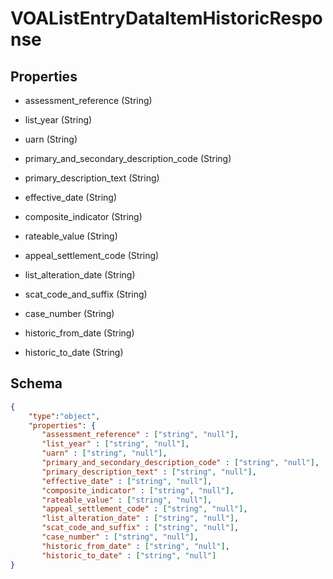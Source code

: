 # VOAListEntryDataItemHistoricResponse
## Properties
- assessment_reference (String)

   
- list_year (String)

   
- uarn (String)

   
- primary_and_secondary_description_code (String)

   
- primary_description_text (String)

   
- effective_date (String)

   
- composite_indicator (String)

   
- rateable_value (String)

   
- appeal_settlement_code (String)

   
- list_alteration_date (String)

   
- scat_code_and_suffix (String)

   
- case_number (String)

   
- historic_from_date (String)

   
- historic_to_date (String)

   

## Schema
```json
{
    "type":"object",
    "properties": {
       "assessment_reference" : ["string", "null"],
       "list_year" : ["string", "null"],
       "uarn" : ["string", "null"],
       "primary_and_secondary_description_code" : ["string", "null"],
       "primary_description_text" : ["string", "null"],
       "effective_date" : ["string", "null"],
       "composite_indicator" : ["string", "null"],
       "rateable_value" : ["string", "null"],
       "appeal_settlement_code" : ["string", "null"],
       "list_alteration_date" : ["string", "null"],
       "scat_code_and_suffix" : ["string", "null"],
       "case_number" : ["string", "null"],
       "historic_from_date" : ["string", "null"],
       "historic_to_date" : ["string", "null"]
}
```

